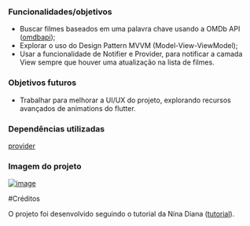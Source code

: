 ### Funcionalidades/objetivos

- Buscar filmes baseados em uma palavra chave usando a OMDb API ([omdbapi](http://www.omdbapi.com/ "omdbapi"));
- Explorar o uso do Design Pattern MVVM (Model-View-ViewModel);
- Usar a funcionalidade de Notifier e Provider, para notificar a camada View sempre que houver uma atualização na lista de filmes.

### Objetivos futuros
- Trabalhar para melhorar a UI/UX do projeto, explorando recursos avançados de animations do flutter.

### Dependências utilizadas

[provider](https://pub.dev/packages/provider)

### Imagem do projeto

[![image](https://miro.medium.com/max/367/1*TOGh3CqAER66VJcVEIBckA.gif "image")](https://miro.medium.com/max/367/1*TOGh3CqAER66VJcVEIBckA.gif "image")

#Créditos

O projeto foi desenvolvido seguindo o tutorial da Nina Diana ([tutorial](https://morioh.com/p/065577fc11ef "tutorial")).
